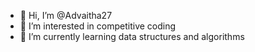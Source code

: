 - 👋 Hi, I’m @Advaitha27
- 👀 I’m interested in competitive coding
- 🌱 I’m currently learning data structures and algorithms

